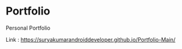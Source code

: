# Portfolio
Personal Portfolio

Link :  https://suryakumarandroiddeveloper.github.io/Portfolio-Main/

